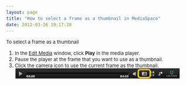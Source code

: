 ```yaml
---
layout: page
title: "How to select a frame as a thumbnail in MediaSpace"
date: 2012-03-26 19:17:29
---
```


<p class="mce-procedure">
  <span style="font-size: small;">To select a frame as a thumbnail</span>
</p>

1.  <span style="font-size: small;">In the <a href="http://knowledge.kaltura.com/faq/how-edit-media-mediaspace">Edit Media</a> window, click <strong>Play</strong> in the media player.</span>
2.  <span style="font-size: small;">Pause the player at the frame that you want to use as a thumbnail.</span>
3.  <span style="font-size: small;">Click the camera icon to use the current frame as the thumbnail.<br /><img src="../../assets/436.img">